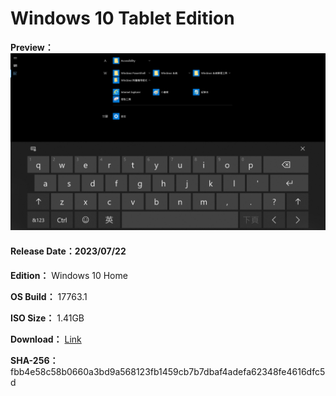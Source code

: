 # Windows 10 Tablet Edition

**Preview：**
![preview](https://github.com/WhatTheBlock/WindowsSimplify/blob/master/preview/17763.1_tablet_230722.png)

#### Release Date：2023/07/22

**Edition：** Windows 10 Home

**OS Build：** 17763.1

**ISO Size：** 1.41GB

**Download：** [Link](https://github.com/WhatTheBlock/WindowsSimplify/releases/download/iso/17763.1_tablet_230722.iso)

**SHA-256：** fbb4e58c58b0660a3bd9a568123fb1459cb7b7dbaf4adefa62348fe4616dfc5d
